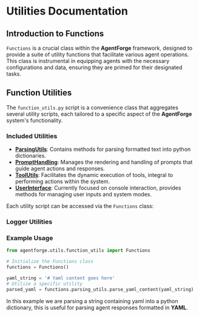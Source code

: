 # Utilities Documentation

## Introduction to Functions

`Functions` is a crucial class within the **AgentForge** framework, designed to provide a suite of utility functions that facilitate various agent operations. This class is instrumental in equipping agents with the necessary configurations and data, ensuring they are primed for their designated tasks.

## Function Utilities

The `function_utils.py` script is a convenience class that aggregates several utility scripts, each tailored to a specific aspect of the **AgentForge** system's functionality.

### Included Utilities

- **[ParsingUtils](ParsingUtils.md)**: Contains methods for parsing formatted text into python dictionaries.
- **[PromptHandling](PromptHandling.md)**: Manages the rendering and handling of prompts that guide agent actions and responses.
- **[ToolUtils](ToolUtils.md)**: Facilitates the dynamic execution of tools, integral to performing actions within the system.
- **[UserInterface](UserInterface.md)**: Currently focused on console interaction, provides methods for managing user inputs and system modes.

Each utility script can be accessed via the `Functions` class:

### Logger Utilities


### **Example Usage**
```python
from agentforge.utils.function_utils import Functions

# Initialize the Functions class
functions = Functions()

yaml_string = '# Yaml content goes here'
# Utilize a specific utility
parsed_yaml = functions.parsing_utils.parse_yaml_content(yaml_string)
```

In this example we are parsing a string containing yaml into a python dictionary, this is useful for parsing agent responses formatted in **YAML**.


